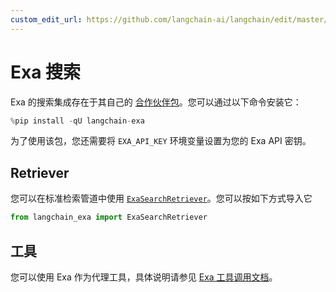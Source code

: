 ```yaml
---
custom_edit_url: https://github.com/langchain-ai/langchain/edit/master/docs/docs/integrations/providers/exa_search.ipynb
---
```


# Exa 搜索

Exa 的搜索集成存在于其自己的 [合作伙伴包](https://pypi.org/project/langchain-exa/)。您可以通过以下命令安装它：


```python
%pip install -qU langchain-exa
```

为了使用该包，您还需要将 `EXA_API_KEY` 环境变量设置为您的 Exa API 密钥。

## Retriever

您可以在标准检索管道中使用 [`ExaSearchRetriever`](/docs/integrations/tools/exa_search#using-exasearchretriever)。您可以按如下方式导入它

```python
from langchain_exa import ExaSearchRetriever
```

## 工具

您可以使用 Exa 作为代理工具，具体说明请参见 [Exa 工具调用文档](/docs/integrations/tools/exa_search#using-the-exa-sdk-as-langchain-agent-tools)。